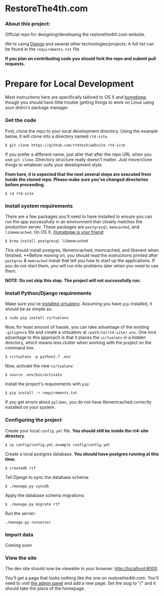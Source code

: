 # RestoreThe4th.com

### About this project:

Official repo for designing/developing the restorethe4th.com website.

We're using [Django](https://www.djangoproject.com) and several other technologies/projects. A full list can be found in the `requirements.txt` file.

**If you plan on contributing code you should fork the repo and submit pull requests.**

# Prepare for Local Development

Most instructions here are specifically tailored to OS X and [homebrew](http://brew.sh), though you should have little trouble getting things to work on Linux using your distro's package manager.

### Get the code

First, clone the repo to your local development directory. Using the example below, it will clone into a directory named `rt4-site`. 

    $ git clone https://github.com/rt4tech/website rt4-site

If you prefer a different name, just alter that after the repo URL when you use `git clone`.  Directory structure really doesn't matter. Just move/clone things to whatever suits your development style.

**From here, it is expected that the next several steps are executed from inside the cloned repo. Please make sure you've changed directories before proceeding.**

    $ cd rt4-site

### Install system requirements

There are a few packages you'll need to have installed to ensure you can run the app successfully in an environment that closely matches the production server. These packages are `postgresql`, `memcached`, and `libmemcached`. On OS X, [Homebrew is your friend](http://brew.sh):

    $ brew install postgresql libmemcached
    
This should install postgres, libmemcached, memcached, and libevent when finished. **Before moving on, you should read the instructions printed after `postgres` & `memcached` install that tell you how to start up the applications. If you do not start them, you will run into problems later when you need to use them.

**NOTE: Do not skip this step. The project will not successfully run.**

### Install Python/Django requirements

Make sure you've [installed virtualenv](http://www.virtualenv.org/en/latest/virtualenv.html#installation). Assuming you have `pip` installed, it should be as simple as:

    $ sudo pip install virtualenv

Now, for least amount of hassle, you can take advantage of the existing `.gitignore` file and create a virtualenv at `/path/to/rt4-site/.env`. One nice advantage to this approach is that it places the `virtualenv` in a *hidden* directory, which means less clutter when working with the project on the command line.

    $ virtualenv -p python2.7 .env
    
Now, activate the new `virtualenv`:

    $ source .env/bin/activate

Install the project's requirements with `pip`:

    $ pip install -r requirements.txt

If you get errors about `pylibmc`, you do not have libmemcached correctly installed on your system.

### Configuring the project

Create your local `config.yml` file. **You should still be inside the rt4-site directory**.

    $ cp config/config.yml.example config/config.yml

Create a local postgres database. **You should have postgres running at this time.**

    $ createdb rtf
    
Tell Django to sync the database schema:

    $ ./manage.py syncdb

Apply the database schema migrations:

    $ ./manage.py migrate rtf

Run the server:

    ./manage.py runserver
    
### Import data

Coming soon

### View the site

The dev site should now be viewable in your browser:
[http://localhost:8000](http://localhost:8000)

You'll get a page that looks nothing like the one on restorethe4th.com. You'll need to visit [the admin panel](http://127.0.0.1:8000/admin) and add a new page. Set the slug to "/" and it should take the place of the homepage.